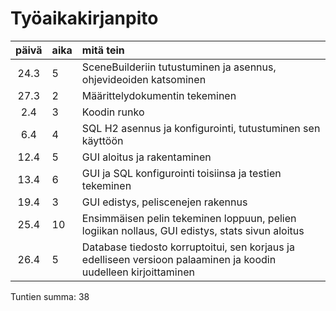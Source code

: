 # Työaikakirjanpito #
 | päivä | aika | mitä tein  |
| :----:|:-----| :-----|
| 24.3  | 5    | SceneBuilderiin tutustuminen ja asennus, ohjevideoiden katsominen |
| 27.3  | 2    | Määrittelydokumentin tekeminen |
| 2.4   | 3    | Koodin runko |
| 6.4   | 4    | SQL H2 asennus ja konfigurointi, tutustuminen sen käyttöön |
| 12.4  | 5    | GUI aloitus ja rakentaminen |
| 13.4  | 6    | GUI ja SQL konfigurointi toisiinsa ja testien tekeminen |
| 19.4  | 3    | GUI edistys, peliscenejen rakennus |
| 25.4  | 10   | Ensimmäisen pelin tekeminen loppuun, pelien logiikan nollaus, GUI edistys, stats sivun aloitus|
| 26.4  | 5    | Database tiedosto korruptoitui, sen korjaus ja edelliseen versioon palaaminen ja koodin uudelleen kirjoittaminen|


Tuntien summa: 38

